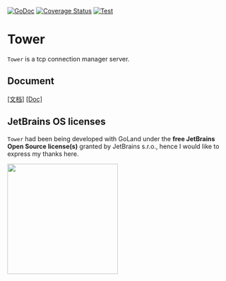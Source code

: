 [![GoDoc][1]][2]
[![Coverage Status][3]][4]
[![Test][5]][6]

[1]: https://godoc.org/github.com/go-tower/tower?status.svg

[2]: https://pkg.go.dev/github.com/go-tower/tower

[3]: https://coveralls.io/repos/github/go-tower/tower/badge.svg?branch=master
[4]: https://coveralls.io/github/go-tower/tower?branch=master

[5]: https://github.com/go-tower/tower/actions/workflows/test.yaml/badge.svg?branch=master
[6]: https://github.com/go-tower/tower/actions/workflows/test.yaml

# Tower

`Tower` is a tcp connection manager server.

## Document
[[文档]](https://tower.heartdance.xyz/)
[[Doc]](https://tower.heartdance.xyz/v/latest_en/)

## JetBrains OS licenses

`Tower` had been being developed with GoLand under the **free JetBrains Open Source license(s)** granted by JetBrains s.r.o., hence I would like to express my thanks here.

<a href="https://www.jetbrains.com/?from=LastOrder" target="_blank"><img src="https://github.com/gsxhnd/resources/blob/master/jetbrains-variant-4.png?raw=true" width="250" align="middle"/></a>